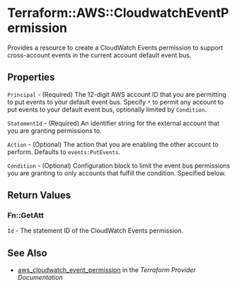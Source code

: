 # Terraform::AWS::CloudwatchEventPermission

Provides a resource to create a CloudWatch Events permission to support cross-account events in the current account default event bus.

## Properties

`Principal` - (Required) The 12-digit AWS account ID that you are permitting to put events to your default event bus. Specify `*` to permit any account to put events to your default event bus, optionally limited by `Condition`.

`StatementId` - (Required) An identifier string for the external account that you are granting permissions to.

`Action` - (Optional) The action that you are enabling the other account to perform. Defaults to `events:PutEvents`.

`Condition` - (Optional) Configuration block to limit the event bus permissions you are granting to only accounts that fulfill the condition. Specified below.


## Return Values

### Fn::GetAtt

`Id` - The statement ID of the CloudWatch Events permission.

## See Also

* [aws_cloudwatch_event_permission](https://www.terraform.io/docs/providers/aws/r/cloudwatch_event_permission.html) in the _Terraform Provider Documentation_